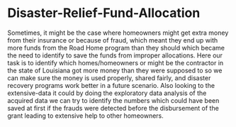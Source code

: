 # Disaster-Relief-Fund-Allocation

Sometimes, it might be the case where homeowners might get extra money from their insurance or because of fraud, which meant they end up with more funds from the Road Home program than they should which became the need to identify to save the funds from improper allocations.
Here our task is to identify which homes/homeowners or might be the contractor in the state of Louisiana got more money than they were supposed to so we can make sure the money is used properly, shared fairly, and disaster recovery programs work better in a future scenario.
Also looking to the extensive-data it could by doing the exploratory data analysis of the acquired data we can try to identify the numbers which could have been saved at first if the frauds were detected before the disbursement of the grant leading to extensive help to other homeowners.
